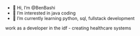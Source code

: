 - 👋 Hi, I’m @BenBashi
- 👀 I’m interested in java coding 
- 🌱 I’m currently learning python, sql, fullstack development

work as a developer in the idf - creating healthcare systems
<!---
BenBashi/BenBashi is a ✨ special ✨ repository because its `README.md` (this file) appears on your GitHub profile.
You can click the Preview link to take a look at your changes.
--->
